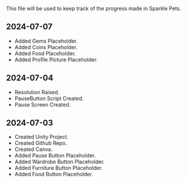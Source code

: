 This file will be used to keep track of the progress made in Sparkle Pets.

## 2024-07-07
* Added Gems Placeholder.
* Added Coins Placeholder.
* Added Food Placeholder.
* Added Profile Picture Placeholder.

## 2024-07-04
* Resolution Raised.
* PauseButton Script Created.
* Pause Screen Created.

## 2024-07-03
* Created Unity Project.
* Created Github Repo.
* Created Canva.
* Added Pause Button Placeholder.
* Added Wardrobe Button Placeholder.
* Added Furniture Button Placeholder.
* Added Food Button Placeholder.

